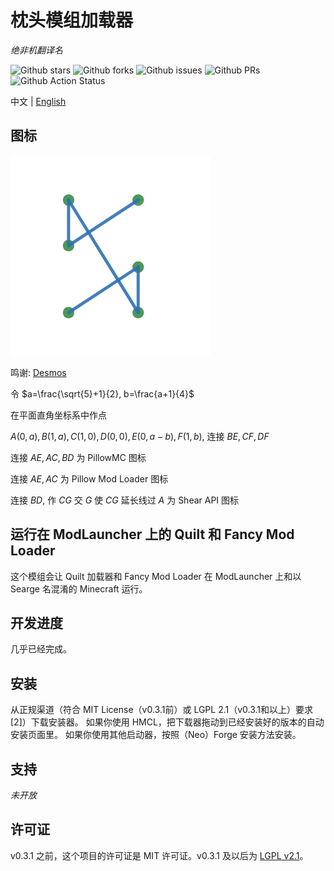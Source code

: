 # 枕头模组加载器
_绝非机翻译名_

![Github stars](https://img.shields.io/github/stars/PillowMC/pillow.svg)
![Github forks](https://img.shields.io/github/forks/PillowMC/pillow.svg)
![Github issues](https://img.shields.io/github/issues/PillowMC/pillow.svg)
![Github PRs](https://img.shields.io/github/issues-pr/PillowMC/pillow.svg)
![Github Action Status]([https://img.shields.io/github/workflow/status/PillowMC/pillow/Java%20CI%20with%20Gradle/dev.svg](https://img.shields.io/github/actions/workflow/status/PillowMC/pillow/gradle.yml?branch=dev))

中文 | [English](README.md)

## 图标
![Icon](src/main/resources/assets/pillow/icon.png)

鸣谢: [Desmos](https://www.desmos.com/)

令 $a=\frac{\sqrt{5}+1}{2}, b=\frac{a+1}{4}$

在平面直角坐标系中作点

$A(0, a), B(1, a), C(1, 0), D(0, 0), E(0, a-b), F(1, b)$,
连接 $BE, CF, DF$

连接 $AE, AC, BD$ 为 PillowMC 图标

连接 $AE, AC$ 为 Pillow Mod Loader 图标

连接 $BD$, 作 $CG$ 交 $G$ 使 $CG$ 延长线过 $A$ 为 Shear API 图标

## 运行在 ModLauncher 上的 Quilt 和 Fancy Mod Loader

这个模组会让 Quilt 加载器和 Fancy Mod Loader 在 ModLauncher 上和以 Searge 名混淆的 Minecraft 运行。

## 开发进度
几乎已经完成。

## 安装

从正规渠道（符合 MIT License（v0.3.1前）或 LGPL 2.1（v0.3.1和以上）要求[2]）下载安装器。
如果你使用 HMCL，把下载器拖动到已经安装好的版本的自动安装页面里。
如果你使用其他启动器，按照（Neo）Forge 安装方法安装。

## 支持

_未开放_

## 许可证

v0.3.1 之前，这个项目的许可证是 MIT 许可证。v0.3.1 及以后为 [LGPL v2.1](LICENSE)。

